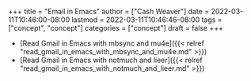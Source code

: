 +++
title = "Email in Emacs"
author = ["Cash Weaver"]
date = 2022-03-11T10:46:00-08:00
lastmod = 2022-03-11T10:46:46-08:00
tags = ["concept", "concept"]
categories = ["concept"]
draft = false
+++

-   [Read Gmail in Emacs with mbsync and mu4e]({{< relref "read_gmail_in_emacs_with_mbsync_and_mu4e.md" >}})
-   [Read Gmail in Emacs with notmuch and lieer]({{< relref "read_gmail_in_emacs_with_notmuch_and_lieer.md" >}})
